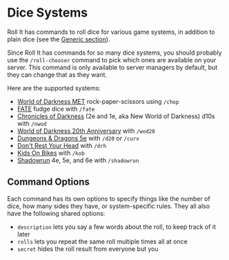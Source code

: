 # Dice Systems

Roll It has commands to roll dice for various game systems, in addition to plain dice (see the [Generic section](/systems/generic)).

Since Roll It has commands for so many dice systems, you should probably use the `/roll-chooser` command to pick which ones are available on your server. This command is only available to server managers by default, but they can change that as they want.

Here are the supported systems:

* [World of Darkness MET](/systems/met) rock-paper-scissors using `/chop`
* [FATE](/systems/fate) fudge dice with `/fate`
* [Chronicles of Darkness](/systems/nwod) (2e and 1e, aka New World of Darkness) d10s with `/nwod`
* [World of Darkness 20th Anniversary](/systems/wod20) with `/wod20`
* [Dungeons & Dragons 5e](/systems/dnd5e) with `/d20` or `/curv`
* [Don't Rest Your Head](/systems/drh) with `/drh`
* [Kids On Bikes](/systems/kob) with `/kob`
* [Shadowrun](/systems/shadowrun) 4e, 5e, and 6e with `/shadowrun`

## Command Options

Each command has its own options to specify things like the number of dice, how many sides they have, or system-specific rules. They all also have the following shared options:

* `description` lets you say a few words about the roll, to keep track of it later
* `rolls` lets you repeat the same roll multiple times all at once
* `secret` hides the roll result from everyone but you
